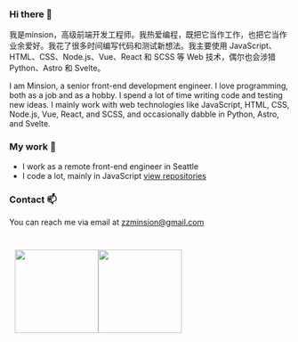 ### Hi there 👋
我是minsion，高级前端开发工程师。我热爱编程，既把它当作工作，也把它当作业余爱好。我花了很多时间编写代码和测试新想法。我主要使用 JavaScript、HTML、CSS、Node.js、Vue、React 和 SCSS 等 Web 技术，偶尔也会涉猎 Python、Astro 和 Svelte。

I am Minsion, a senior front-end development engineer. I love programming, both as a job and as a hobby. I spend a lot of time writing code and testing new ideas. I mainly work with web technologies like JavaScript, HTML, CSS, Node.js, Vue, React, and SCSS, and occasionally dabble in Python, Astro, and Svelte.

### My work 🔭

- I work as a remote front-end engineer in Seattle
- I code a lot, mainly in JavaScript [view repositories](https://github.com/minsion?tab=repositories)

### Contact 📫

You can reach me via email at [zzminsion@gmail.com](mailto:zzminsion@gmail.com)

<br />
<div style="display: flex;margin: 10px">
  <img style="height: 150px;" src="https://github-readme-stats.vercel.app/api?username=minsion&show_icons=true&count_private=true&hide=prs&bg_color=0,73FA79,73FDFF,D783FF&theme=default_repocard" />
  <img style="height: 150px;" src="https://github-readme-stats.vercel.app/api/top-langs/?username=minsion&hide_title=true&hide_border=true&layout=compact&bg_color=0,73FA79,73FDFF,D783FF&theme=graywhite&locale=cn" />
</div>

<!-- ### My GitHub Contributions -->

<!-- ![](https://raw.githubusercontent.com/minsion/minsion/main/assets/github-contribution-grid-snake.svg) -->
